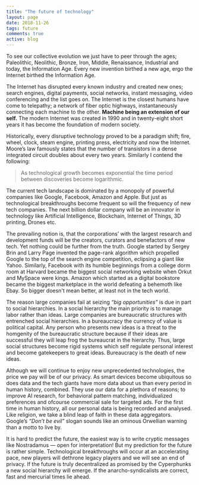 ```yaml
---
title: "The future of technology"
layout: page
date: 2018-11-26
tags: future
comments: true
active: blog
---
```


To see our collective evolution we just have to peer through the ages;
Paleolithic, Neolithic, Bronze, Iron, Middle, Renaissance, Industrial and today,
the Information Age. Every new invention birthed a new age, ergo the Internet
birthed the Information Age.

The Internet has disrupted every known industry and created new ones; search
engines, digital payments, social networks, instant messaging, video
conferencing and the list goes on. The Internet is the closest humans have come
to telepathy; a network of fiber optic highways, instantaneously connecting each
machine to the other. **Machine being an extension of our self.** The modern
Internet was created in 1990 and in twenty-eight short years it has become the
foundation of modern society.

Historically, every disruptive technology proved to be a paradigm shift; fire,
wheel, clock, steam engine, printing press, electricity and now the Internet.
Moore’s law famously states that the number of transistors in a dense integrated
circuit doubles about every two years. Similarly I contend the following:

> As technological growth becomes exponential the time period between discoveries
> become logarithmic.

The current tech landscape is dominated by a monopoly of powerful companies like
Google, Facebook, Amazon and Apple. But just as technological breakthroughs
become frequent so will the frequency of new tech companies. The next billion
dollar company will be an innovator in technology like Artificial Intelligence,
Blockchain, Internet of Things, 3D printing, Drones etc.

The prevailing notion is, that the corporations’ with the largest research and
development funds will be the creators, curators and benefactors of new tech.
Yet nothing could be further from the truth. Google started by Sergey Brin and
Larry Page invented the page-rank algorithm which propelled Google to the top of
the search engine competition, eclipsing a giant like Yahoo. Similarly, Facebook
with its humble beginnings from a college dorm room at Harvard became the
biggest social networking website when Orkut and MySpace were kings. Amazon
which started as a digital bookstore became the biggest marketplace in the world
defeating a behemoth like Ebay. So bigger doesn't mean better, at least not in
the tech world.

The reason large companies fail at seizing *“big opportunities”* is due in part
to social hierarchies. In a social hierarchy the main priority is to manage
labor rather than ideas. Large companies are bureaucratic structures with
entrenched social hierarchies. In a bureaucracy the currency of value is
political capital. Any person who presents new ideas is a threat to the
homgenity of the bureaucratic structure because if their ideas are successful
they will leap frog the bureaucrat in the hierarchy. Thus, large social
structures become rigid systems which self regulate personal interest and become
gatekeepers to great ideas. Bureaucracy is the death of new ideas.

Although we will continue to enjoy new unprecedented technologies, the price we
pay will be of our privacy. As smart devices become ubiquitous so does data and
the tech giants have more data about us than every period in human history,
combined. They use our data for a plethora of reasons; to improve AI research,
for behavioral pattern matching, individualized preferences and ofcourse
commercial sale for targeted ads. For the first time in human history, all our
personal data is being recorded and analysed. Like religion, we take a blind
leap of faith in these data aggregators. Google’s *“Don’t be evil”* slogan
sounds like an ominous Orwellian warning than a motto to live by.

It is hard to predict the future, the easiest way is to write cryptic messages
like Nostradamus — open for interpretation! But my prediction for the future is
rather simple. Technological breakthroughs will occur at an accelerating pace,
new players will dethrone legacy players and we will see an end of privacy. If
the future is truly decentralized as promised by the Cyperphunks a new social
hierarchy will emerge. If the anarcho-syndicalists are correct, fast and
mercurial times lie ahead.
